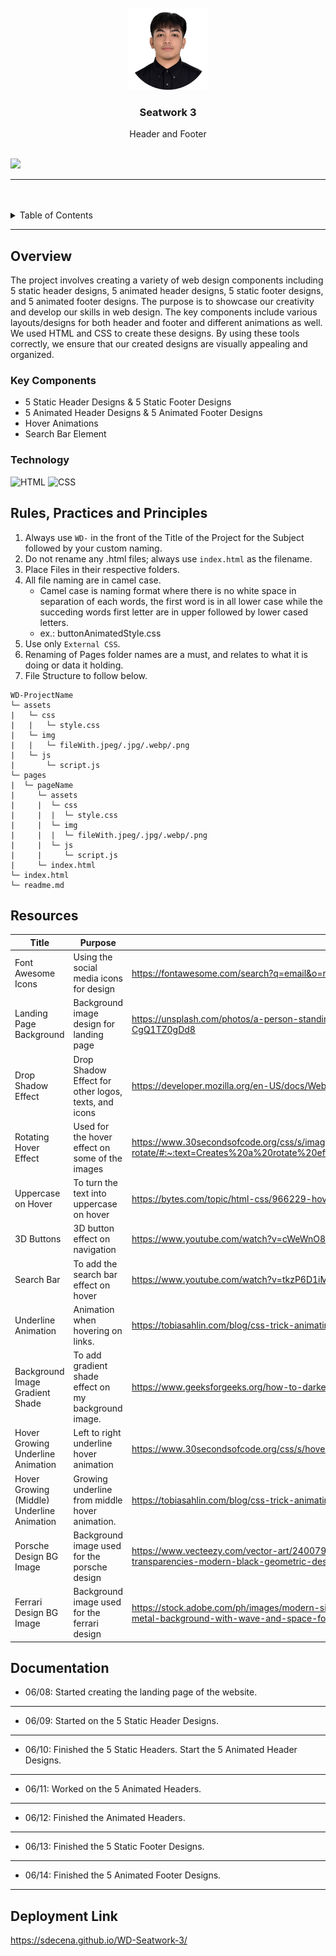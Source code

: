 <a name="readme-top">

<br/>

<br />
<div align="center">
  <a href="https://github.com/sdecena/">
  <!-- TODO: If you want to add logo or banner you can add it here -->
    <img src="./assets/img/pic-page.png" alt="Nyebe" width="130" height="130">
  </a>
<!-- TODO: Change Title to the name of the title of your Project -->
  <h3 align="center">Seatwork 3</h3>
</div>
<!-- TODO: Make a short description -->
<div align="center">
  Header and Footer
</div>

<br />

<!-- TODO: Change the zyx-0314 into your github username  -->
<!-- TODO: Change the WD-Template-Project into the same name of your folder -->
![](https://visit-counter.vercel.app/counter.png?page=sdecena/WD-Seatwork-3)

---

<br />
<br />

<!-- TODO: If you want to add more layers for your readme -->
<details>
  <summary>Table of Contents</summary>
  <ol>
    <li>
      <a href="#overview">Overview</a>
      <ol>
        <li>
          <a href="#key-components">Key Components</a>
        </li>
        <li>
          <a href="#technology">Technology</a>
        </li>
      </ol>
    </li>
    <li>
      <a href="#rule,-practices-and-principles">Rules, Practices and Principles</a>
    </li>
    <li>
      <a href="#resources">Resources</a>
    </li>
      <li>
      <a href="#documentation">Documentation</a>
    </li>
          <li>
      <a href="#deployment-link">Deployment Link</a>
    </li>
  </ol>
</details>

---

## Overview

<!-- TODO: To be changed -->
<!-- The following are just sample -->
The project involves creating a variety of web design components including 5 static header designs, 5 animated header designs, 5 static footer designs, and 5 animated footer designs. The purpose is to showcase our creativity and develop our skills in web design. The key components include various layouts/designs for both header and footer and different animations as well. We used HTML and CSS to create these designs. By using these tools correctly, we ensure that our created designs are visually appealing and organized.


### Key Components
<!-- TODO: List of Key Components -->
<!-- The following are just sample -->
- 5 Static Header Designs & 5 Static Footer Designs
- 5 Animated Header Designs & 5 Animated Footer Designs
- Hover Animations
- Search Bar Element

### Technology
<!-- TODO: List of Technology Used -->
![HTML](https://img.shields.io/badge/HTML-E34F26?style=for-the-badge&logo=html5&logoColor=white)
![CSS](https://img.shields.io/badge/CSS-1572B6?style=for-the-badge&logo=css3&logoColor=white)


## Rules, Practices and Principles
1. Always use `WD-` in the front of the Title of the Project for the Subject followed by your custom naming.
2. Do not rename any .html files; always use `index.html` as the filename.
3. Place Files in their respective folders.
4. All file naming are in camel case.
   - Camel case is naming format where there is no white space in separation of each words, the first word is in all lower case while the succeding words first letter are in upper followed by lower cased letters.
   - ex.: buttonAnimatedStyle.css
5. Use only `External CSS`.
6. Renaming of Pages folder names are a must, and relates to what it is doing or data it holding.
7. File Structure to follow below.

```
WD-ProjectName
└─ assets
|   └─ css
|   |   └─ style.css
|   └─ img
|   |   └─ fileWith.jpeg/.jpg/.webp/.png
|   └─ js
|       └─ script.js
└─ pages
|  └─ pageName
|     └─ assets
|     |  └─ css
|     |  |  └─ style.css
|     |  └─ img
|     |  |  └─ fileWith.jpeg/.jpg/.webp/.png
|     |  └─ js
|     |     └─ script.js
|     └─ index.html
└─ index.html
└─ readme.md
```

## Resources

<!-- TODO: Add References -->
| Title | Purpose | Link |
|-|-|-|
| Font Awesome Icons | Using the social media icons for design | https://fontawesome.com/search?q=email&o=r |
| Landing Page Background | Background image design for landing page | https://unsplash.com/photos/a-person-standing-on-top-of-a-hill-under-a-night-sky-filled-with-stars-CgQ1TZ0gDd8 |
| Drop Shadow Effect | Drop Shadow Effect for other logos, texts, and icons | https://developer.mozilla.org/en-US/docs/Web/CSS/filter-function/drop-shadow |
| Rotating Hover Effect | Used for the hover effect on some of the images | https://www.30secondsofcode.org/css/s/image-hover-rotate/#:~:text=Creates%20a%20rotate%20effect%20for,excess%20from%20the%20image%20transformation. |
| Uppercase on Hover | To turn the text into uppercase on hover | https://bytes.com/topic/html-css/966229-hover-over-text-then-display-upper-case |
| 3D Buttons | 3D button effect on navigation | https://www.youtube.com/watch?v=cWeWnO8XKds |
| Search Bar | To add the search bar effect on hover | https://www.youtube.com/watch?v=tkzP6D1iMug |
| Underline Animation | Animation when hovering on links. | https://tobiasahlin.com/blog/css-trick-animating-link-underlines/ |
| Background Image Gradient Shade  | To add gradient shade effect on my background image. | https://www.geeksforgeeks.org/how-to-darken-an-image-using-css/ |
| Hover Growing Underline Animation  | Left to right underline hover animation | https://www.30secondsofcode.org/css/s/hover-underline-animation/ |
| Hover Growing (Middle) Underline Animation | Growing underline from middle hover animation. | https://tobiasahlin.com/blog/css-trick-animating-link-underlines/ |
| Porsche Design BG Image | Background image used for the porsche design | https://www.vecteezy.com/vector-art/2400794-dark-widescreen-header-with-hexagons-with-different-transparencies-modern-black-geometric-design-banner-simple-vector-illustration-background |
| Ferrari Design BG Image | Background image used for the ferrari design | https://stock.adobe.com/ph/images/modern-simple-red-and-white-abstract-banner-background-red-vector-metal-background-with-wave-and-space-for-your-text/535701783 |

## Documentation
- 06/08: Started creating the landing page of the website.
---
- 06/09: Started on the 5 Static Header Designs.
---
- 06/10: Finished the 5 Static Headers.
Start the 5 Animated Header Designs.
---
- 06/11: Worked on the 5 Animated Headers.
---
- 06/12: Finished the Animated Headers.
---
- 06/13: Finished the 5 Static Footer Designs.
---
- 06/14: Finished the 5 Animated Footer Designs.
---

## Deployment Link

https://sdecena.github.io/WD-Seatwork-3/
